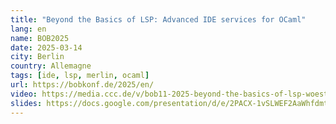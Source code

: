 ```yaml
---
title: "Beyond the Basics of LSP: Advanced IDE services for OCaml"
lang: en
name: BOB2025
date: 2025-03-14
city: Berlin
country: Allemagne
tags: [ide, lsp, merlin, ocaml]
url: https://bobkonf.de/2025/en/
video: https://media.ccc.de/v/bob11-2025-beyond-the-basics-of-lsp-woestyne
slides: https://docs.google.com/presentation/d/e/2PACX-1vSLWEF2AaWhfdmtC4lrSWRbp3RFPjEGBk9NaLPKx3AdvZdJ1uYFNwMDeEojJiAkShc7fsN4j0VChjcJ/pub?start=false&loop=false&delayms=3000
---
```

